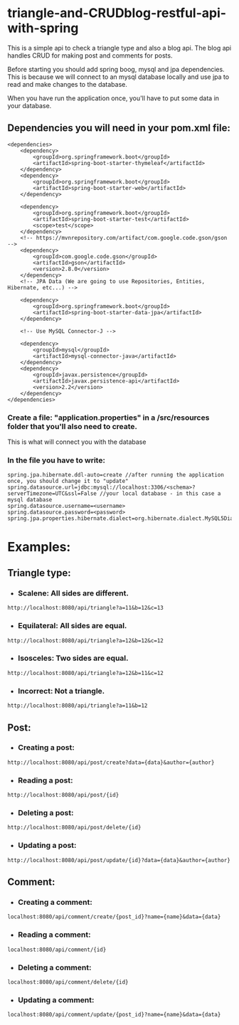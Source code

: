 # triangle-and-CRUDblog-restful-api-with-spring 
This is a simple api to check a triangle type and also a blog api. The blog api handles CRUD for making post and comments for posts.

Before starting you should add spring boog, mysql and jpa dependencies. This is because we will connect to an mysql database locally and use jpa to read and make changes to the database.

When you have run the application once, you'll have to put some data in your database.

## Dependencies you will need in your pom.xml file:
    <dependencies>
        <dependency>
            <groupId>org.springframework.boot</groupId>
            <artifactId>spring-boot-starter-thymeleaf</artifactId>
        </dependency>
        <dependency>
            <groupId>org.springframework.boot</groupId>
            <artifactId>spring-boot-starter-web</artifactId>
        </dependency>

        <dependency>
            <groupId>org.springframework.boot</groupId>
            <artifactId>spring-boot-starter-test</artifactId>
            <scope>test</scope>
        </dependency>
        <!-- https://mvnrepository.com/artifact/com.google.code.gson/gson -->
        <dependency>
            <groupId>com.google.code.gson</groupId>
            <artifactId>gson</artifactId>
            <version>2.8.0</version>
        </dependency>
        <!-- JPA Data (We are going to use Repositories, Entities, Hibernate, etc...) -->

        <dependency>
            <groupId>org.springframework.boot</groupId>
            <artifactId>spring-boot-starter-data-jpa</artifactId>
        </dependency>

        <!-- Use MySQL Connector-J -->

        <dependency>
            <groupId>mysql</groupId>
            <artifactId>mysql-connector-java</artifactId>
        </dependency>
        <dependency>
            <groupId>javax.persistence</groupId>
            <artifactId>javax.persistence-api</artifactId>
            <version>2.2</version>
        </dependency>
    </dependencies>

### Create a file: "application.properties" in a /src/resources folder that you'll also need to create.
This is what will connect you with the database
### In the file you have to write:
    spring.jpa.hibernate.ddl-auto=create //after running the application once, you should change it to "update"
    spring.datasource.url=jdbc:mysql://localhost:3306/<schema>?serverTimezone=UTC&ssl=False //your local database - in this case a mysql database
    spring.datasource.username=<username>
    spring.datasource.password=<password>
    spring.jpa.properties.hibernate.dialect=org.hibernate.dialect.MySQL5Dialect
    
# Examples:
## Triangle type:
- ### Scalene: All sides are different.
`http://localhost:8080/api/triangle?a=11&b=12&c=13`
- ### Equilateral: All sides are equal.
`http://localhost:8080/api/triangle?a=12&b=12&c=12`
- ### Isosceles: Two sides are equal.
`http://localhost:8080/api/triangle?a=12&b=11&c=12`
- ### Incorrect: Not a triangle.
`http://localhost:8080/api/triangle?a=11&b=12`
## Post:
- ### Creating a post:
`http://localhost:8080/api/post/create?data={data}&author={author}`
- ### Reading a post:
`http://localhost:8080/api/post/{id}`
- ### Deleting a post: 
`http://localhost:8080/api/post/delete/{id}`
- ### Updating a post:
`http://localhost:8080/api/post/update/{id}?data={data}&author={author}`
## Comment:
- ### Creating a comment:
`localhost:8080/api/comment/create/{post_id}?name={name}&data={data}`
- ### Reading a comment:
`localhost:8080/api/comment/{id}`
- ### Deleting a comment:
`localhost:8080/api/comment/delete/{id}`
- ### Updating a comment:
`localhost:8080/api/comment/update/{post_id}?name={name}&data={data}`
